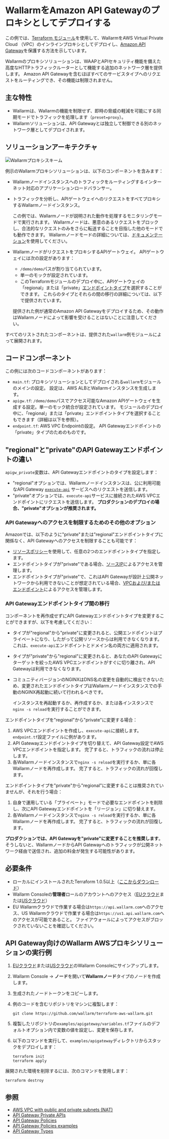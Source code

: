 # WallarmをAmazon API Gatewayのプロキシとしてデプロイする

この例では、[Terraform モジュール](https://registry.terraform.io/modules/wallarm/wallarm/aws/)を使用して、WallarmをAWS Virtual Private Cloud （VPC）のインラインプロキシとしてデプロイし、[Amazon API Gateway](https://aws.amazon.com/api-gateway/)を保護する方法を示しています。

Wallarmのプロキシソリューションは、WAAPとAPIセキュリティ機能を備えた高度なHTTPトラフィックルーターとして機能する追加のネットワーク層を提供します。  Amazon API Gatewayを含むほぼすべてのサービスタイプへのリクエストをルーティングでき、その機能は制限されません。

## 主な特性

* Wallarmは、Wallarmの機能を制限せず、即時の脅威の軽減を可能にする同期モードでトラフィックを処理します（`preset=proxy`）。
* Wallarmソリューションは、API Gatewayとは独立して制御できる別のネットワーク層としてデプロイされます。

## ソリューションアーキテクチャ

![Wallarmプロキシスキーム](https://github.com/wallarm/terraform-aws-wallarm/blob/main/images/wallarm-as-proxy-for-aws-api-gateway.png?raw=true)

例示のWallarmプロキシソリューションは、以下のコンポーネントを含みます：

* Wallarmノードインスタンスへのトラフィックをルーティングするインターネット対応のアプリケーションロードバランサー。
* トラフィックを分析し、APIゲートウェイへのリクエストをすべてプロキシするWallarmノードインスタンス。

    この例では、Wallarmノードが説明された動作を処理するモニタリングモードで実行されます。 Wallarmノードは、悪意のあるリクエストをブロックし、合法的なリクエストのみをさらに転送することを目指した他のモードでも動作できます。 Wallarmノードモードの詳細については、[ドキュメンテーション](https://docs.wallarm.com/admin-en/configure-wallarm-mode/)を使用してください。
* WallarmノードがリクエストをプロキシするAPIゲートウェイ。 APIゲートウェイには次の設定があります：

    * `/demo/demo`パスが割り当てられています。
    * 単一のモックが設定されています。
    * このTerraformモジュールのデプロイ中に、APIゲートウェイの「regional」または「private」[エンドポイントタイプ](https://docs.aws.amazon.com/apigateway/latest/developerguide/api-gateway-api-endpoint-types.html)を選択することができます。 これらのタイプとそれらの間の移行の詳細については、以下で提供されています。

    提供された例が通常のAmazon API Gatewayをデプロイするため、その動作はWallarmノードによって影響を受けることはないことに注意してください。

すべてのリストされたコンポーネントは、提供された`wallarm`例モジュールによって展開されます。

## コードコンポーネント

この例には次のコードコンポーネントがあります：

* `main.tf`: プロキシソリューションとしてデプロイされる`wallarm`モジュールのメインの設定。 設定は、AWS ALBとWallarmインスタンスを生成します。
* `apigw.tf`: `/demo/demo`パスでアクセス可能なAmazon APIゲートウェイを生成する設定。単一のモック統合が設定されています。 モジュールのデプロイ中に、「regional」または「private」エンドポイントタイプを選択することもできます（詳細は以下を参照）。
* `endpoint.tf`: AWS VPC Endpointの設定。 API Gatewayエンドポイントの「private」タイプのためのものです。

## "regional"と"private"のAPI Gatewayエンドポイントの違い

`apigw_private`変数は、API Gatewayエンドポイントのタイプを設定します：

* "regional"オプションでは、Wallarmノードインスタンスは、公に利用可能なAPI Gateway [`execute-api`](https://docs.aws.amazon.com/apigateway/latest/developerguide/how-to-call-api.html) サービスへのリクエストを送信します。
* "private"オプションでは、`execute-api`サービスに接続されたAWS VPCエンドポイントにリクエストを送信します。 **プロダクションのデプロイの場合、"private"オプションが推奨されます。**

### API Gatewayへのアクセスを制限するためのその他のオプション

Amazonでは、以下のように"private"または"regional"エンドポイントタイプに関係なく、API Gatewayへのアクセスを制限することも可能です：

* [リソースポリシー](https://docs.aws.amazon.com/apigateway/latest/developerguide/apigateway-resource-policies.html)を使用して、任意の2つのエンドポイントタイプを指定します。
* エンドポイントタイプが"private"である場合、[ソースIP](https://docs.aws.amazon.com/apigateway/latest/developerguide/apigateway-resource-policies-examples.html)によるアクセスを管理します。
* エンドポイントタイプが"private"で、これはAPI Gatewayが設計上公開ネットワークから利用できないことが想定されている場合、[VPCおよび/またはエンドポイント](https://docs.aws.amazon.com/apigateway/latest/developerguide/apigateway-resource-policies-examples.html)によるアクセスを管理します。

### API Gatewayエンドポイントタイプ間の移行

コンポーネントを再作成せずにAPI Gatewayエンドポイントタイプを変更することができますが、以下を考慮してください：

* タイプが"regional"から"private"に変更されると、公開エンドポイントはプライベートになり、したがって公開リソースからは利用できなくなります。 これは、`execute-api`エンドポイントとドメイン名の両方に適用されます。
* タイプが"private"から"regional"に変更されると、あなたのAPI Gatewayにターゲットを絞ったAWS VPCエンドポイントがすぐに切り離され、API Gatewayは利用できなくなります。
* コミュニティバージョンのNGINXはDNS名の変更を自動的に検出できないため、変更されたエンドポイントタイプはWallarmノードインスタンスでの手動のNGINX再起動に続いて行われるべきです。

    インスタンスを再起動するか、再作成するか、または各インスタンスで`nginx -s reload`を実行することができます。

エンドポイントタイプを"regional"から"private"に変更する場合：

1. AWS VPCエンドポイントを作成し、`execute-api`に接続します。 `endpoint.tf`設定ファイルに例があります。
1. API Gatewayエンドポイントタイプを切り替えて、API Gateway設定でAWS VPCエンドポイントを指定します。 完了すると、トラフィックの流れは停止します。
1. 各Wallarmノードインスタンスで`nginx -s reload`を実行するか、単に各Wallarmノードを再作成します。 完了すると、トラフィックの流れが回復します。

エンドポイントタイプを"private"から"regional"に変更することは推奨されていませんが、それを行う場合：

1. 自身で運用している「プライベート」モードで必要なエンドポイントを削除し、次にAPI Gatewayエンドポイントを「リージョン」に切り替えます。
1. 各Wallarmノードインスタンスで`nginx -s reload`を実行するか、単に各Wallarmノードを再作成します。 完了すると、トラフィックの流れが回復します。

**プロダクションでは、API Gatewayを"private"に変更することを推奨します**。 そうしないと、WallarmノードからAPI Gatewayへのトラフィックが公開ネットワーク経由で送信され、追加の料金が発生する可能性があります。

## 必要条件

* ローカルにインストールされたTerraform 1.0.5以上（[ここからダウンロード](https://learn.hashicorp.com/tutorials/terraform/install-cli)）
* Wallarm Consoleの**管理者**ロールのアカウントへのアクセス（[EUクラウド](https://my.wallarm.com/)または[USクラウド](https://us1.my.wallarm.com/)）
* EU Wallarmクラウドで作業する場合は`https://api.wallarm.com`へのアクセス、US Wallarmクラウドで作業する場合は`https://us1.api.wallarm.com`へのアクセスが可能であること。 ファイアウォールによってアクセスがブロックされていないことを確認してください。

## API Gateway向けのWallarm AWSプロキシソリューションの実行例

1. [EUクラウド](https://my.wallarm.com/nodes)または[USクラウド](https://us1.my.wallarm.com/nodes)のWallarm Consoleにサインアップします。
1. Wallarm Console → **ノード**を開いて**Wallarmノード**タイプのノードを作成します。
1. 生成されたノードトークンをコピーします。
1. 例のコードを含むリポジトリをマシンに複製します：

    ```
    git clone https://github.com/wallarm/terraform-aws-wallarm.git
    ```
1. 複製したリポジトリの`examples/apigateway/variables.tf`ファイルのデフォルトオプション内で変数の値を設定し、変更を保存します。
1. 以下のコマンドを実行して、`examples/apigateway`ディレクトリからスタックをデプロイします：

    ```
    terraform init
    terraform apply
    ```

展開された環境を削除するには、次のコマンドを使用します：

```
terraform destroy
```

## 参照

* [AWS VPC with public and private subnets (NAT)](https://docs.aws.amazon.com/vpc/latest/userguide/VPC_Scenario2.html)
* [API Gateway Private APIs](https://docs.aws.amazon.com/apigateway/latest/developerguide/apigateway-private-apis.html)
* [API Gateway Policies](https://docs.aws.amazon.com/apigateway/latest/developerguide/apigateway-resource-policies.html)
* [API Gateway Policies examples](https://docs.aws.amazon.com/apigateway/latest/developerguide/apigateway-resource-policies-examples.html)
* [API Gateway Types](https://docs.aws.amazon.com/apigateway/latest/developerguide/api-gateway-api-endpoint-types.html)

